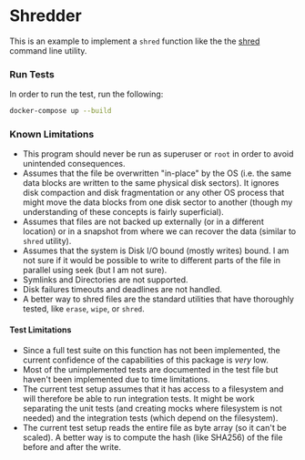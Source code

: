 # Shredder
This is an example to implement a `shred` function like the the [shred](https://manpages.ubuntu.com/manpages/jammy/man1/shred.1.html) command line utility.


### Run Tests
In order to run the test, run the following:
```sh
docker-compose up --build

```

### Known Limitations
* This program should never be run as superuser or `root` in order to avoid unintended consequences.
* Assumes that the file be overwritten "in-place" by the OS (i.e. the same data blocks are written to the same physical disk sectors). It ignores disk compaction and disk fragmentation or any other OS process that might move the data blocks from one disk sector to another (though my understanding of these concepts is fairly superficial).
* Assumes that files are not backed up externally (or in a different location) or in a snapshot from where we can recover the data (similar to `shred` utility).
* Assumes that the system is Disk I/O bound (mostly writes) bound. I am not sure if it would be possible to write to different parts of the file in parallel using seek (but I am not sure).
* Symlinks and Directories are not supported.
* Disk failures timeouts and deadlines are not handled.
* A better way to shred files are the standard utilities that have thoroughly tested, like `erase`, `wipe`, or `shred`.

#### Test Limitations
* Since a full test suite on this function has not been implemented, the current confidence of the capabilities of this package is _very_ low.
* Most  of the unimplemented tests are documented in the test file but haven't been implemented due to time limitations.
* The current test setup assumes that it has access to a filesystem and will therefore be able to run integration tests. It might be work separating the unit tests (and creating mocks where filesystem is not needed) and the integration tests (which depend on the filesystem).
* The current test setup reads the entire file as byte array (so it can't be scaled). A better way is to compute the hash (like SHA256) of the file before and after the write.
